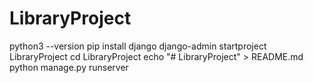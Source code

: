 # LibraryProject

python3 --version
pip install django
django-admin startproject LibraryProject
cd LibraryProject
echo "# LibraryProject" > README.md
python manage.py runserver

